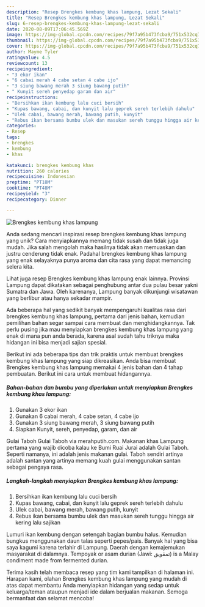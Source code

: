 ```yaml
---
description: "Resep Brengkes kembung khas lampung, Lezat Sekali"
title: "Resep Brengkes kembung khas lampung, Lezat Sekali"
slug: 6-resep-brengkes-kembung-khas-lampung-lezat-sekali
date: 2020-08-09T17:06:45.569Z
image: https://img-global.cpcdn.com/recipes/79f7a95b473fcba9/751x532cq70/brengkes-kembung-khas-lampung-foto-resep-utama.jpg
thumbnail: https://img-global.cpcdn.com/recipes/79f7a95b473fcba9/751x532cq70/brengkes-kembung-khas-lampung-foto-resep-utama.jpg
cover: https://img-global.cpcdn.com/recipes/79f7a95b473fcba9/751x532cq70/brengkes-kembung-khas-lampung-foto-resep-utama.jpg
author: Mayme Tyler
ratingvalue: 4.5
reviewcount: 13
recipeingredient:
- "3 ekor ikan"
- "6 cabai merah 4 cabe setan 4 cabe ijo"
- "3 siung bawang merah 3 siung bawang putih"
- " Kunyit sereh penyedap garam dan air"
recipeinstructions:
- "Bersihkan ikan kembung lalu cuci bersih"
- "Kupas bawang, cabai, dan kunyit lalu geprek sereh terlebih dahulu"
- "Ulek cabai, bawang merah, bawang putih, kunyit"
- "Rebus ikan bersama bumbu ulek dan masukan sereh tunggu hingga air kering lalu sajikan"
categories:
- Resep
tags:
- brengkes
- kembung
- khas

katakunci: brengkes kembung khas 
nutrition: 260 calories
recipecuisine: Indonesian
preptime: "PT18M"
cooktime: "PT48M"
recipeyield: "3"
recipecategory: Dinner

---
```



![Brengkes kembung khas lampung](https://img-global.cpcdn.com/recipes/79f7a95b473fcba9/751x532cq70/brengkes-kembung-khas-lampung-foto-resep-utama.jpg)

Anda sedang mencari inspirasi resep brengkes kembung khas lampung yang unik? Cara menyiapkannya memang tidak susah dan tidak juga mudah. Jika salah mengolah maka hasilnya tidak akan memuaskan dan justru cenderung tidak enak. Padahal brengkes kembung khas lampung yang enak selayaknya punya aroma dan cita rasa yang dapat memancing selera kita.

Lihat juga resep Brengkes kembung khas lampung enak lainnya. Provinsi Lampung dapat dikatakan sebagai penghubung antar dua pulau besar yakni Sumatra dan Jawa. Oleh karenanya, Lampung banyak dikunjungi wisatawan yang berlibur atau hanya sekadar mampir.

Ada beberapa hal yang sedikit banyak mempengaruhi kualitas rasa dari brengkes kembung khas lampung, pertama dari jenis bahan, kemudian pemilihan bahan segar sampai cara membuat dan menghidangkannya. Tak perlu pusing jika mau menyiapkan brengkes kembung khas lampung yang enak di mana pun anda berada, karena asal sudah tahu triknya maka hidangan ini bisa menjadi sajian spesial.


Berikut ini ada beberapa tips dan trik praktis untuk membuat brengkes kembung khas lampung yang siap dikreasikan. Anda bisa membuat Brengkes kembung khas lampung memakai 4 jenis bahan dan 4 tahap pembuatan. Berikut ini cara untuk membuat hidangannya.

<!--inarticleads1-->

##### Bahan-bahan dan bumbu yang diperlukan untuk menyiapkan Brengkes kembung khas lampung:

1. Gunakan 3 ekor ikan
1. Gunakan 6 cabai merah, 4 cabe setan, 4 cabe ijo
1. Gunakan 3 siung bawang merah, 3 siung bawang putih
1. Siapkan  Kunyit, sereh, penyedap, garam, dan air


Gulai Taboh Gulai Taboh via merahputih.com. Makanan khas Lampung pertama yang wajib dicoba kalau ke Bumi Ruai Jurai adalah Gulai Taboh. Seperti namanya, ini adalah jenis makanan gulai. Taboh sendiri artinya adalah santan yang artinya memang kuah gulai menggunakan santan sebagai pengaya rasa. 

<!--inarticleads2-->

##### Langkah-langkah menyiapkan Brengkes kembung khas lampung:

1. Bersihkan ikan kembung lalu cuci bersih
1. Kupas bawang, cabai, dan kunyit lalu geprek sereh terlebih dahulu
1. Ulek cabai, bawang merah, bawang putih, kunyit
1. Rebus ikan bersama bumbu ulek dan masukan sereh tunggu hingga air kering lalu sajikan


Lumuri ikan kembung dengan setengah bagian bumbu halus. Kemudian bungkus menggunakan daun talas seperti pepes/pais. Banyak hal yang bisa saya kagumi karena terlahir di Lampung. Daerah dengan kemajemukan masyarakat di dalamnya. Tempoyak or asam durian (Jawi: تمڤويق) is a Malay condiment made from fermented durian. 

Terima kasih telah membaca resep yang tim kami tampilkan di halaman ini. Harapan kami, olahan Brengkes kembung khas lampung yang mudah di atas dapat membantu Anda menyiapkan hidangan yang sedap untuk keluarga/teman ataupun menjadi ide dalam berjualan makanan. Semoga bermanfaat dan selamat mencoba!
